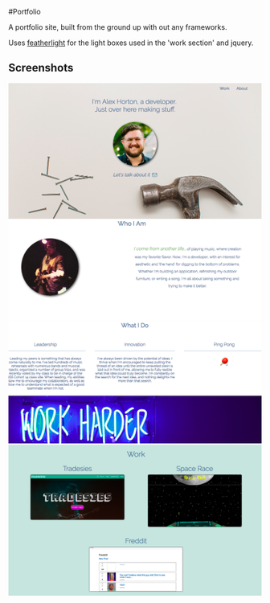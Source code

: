 #Portfolio

A portfolio site, built from the ground up with out any frameworks.

Uses [featherlight](https://noelboss.github.io/featherlight/) for the light boxes used in the 'work section' and jquery.

## Screenshots
![alt text](/img/screenshots/splash.png 'Splash page')
![alt text](/img/screenshots/about.png 'About')
![alt text](/img/screenshots/what.png 'What')
![alt text](/img/screenshots/work.png 'Work')

